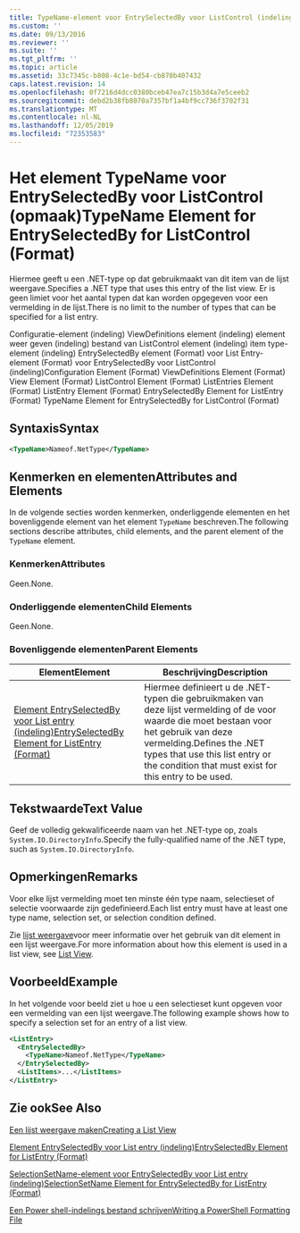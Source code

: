 ```yaml
---
title: TypeName-element voor EntrySelectedBy voor ListControl (indeling) | Microsoft Docs
ms.custom: ''
ms.date: 09/13/2016
ms.reviewer: ''
ms.suite: ''
ms.tgt_pltfrm: ''
ms.topic: article
ms.assetid: 33c7345c-b808-4c1e-bd54-cb870b407432
caps.latest.revision: 14
ms.openlocfilehash: 0f7216d4dcc0380bceb47ea7c15b3d4a7e5ceeb2
ms.sourcegitcommit: debd2b38fb8070a7357bf1a4bf9cc736f3702f31
ms.translationtype: MT
ms.contentlocale: nl-NL
ms.lasthandoff: 12/05/2019
ms.locfileid: "72353583"
---
```

# <a name="typename-element-for-entryselectedby-for-listcontrol-format"></a><span data-ttu-id="0e249-102">Het element TypeName voor EntrySelectedBy voor ListControl (opmaak)</span><span class="sxs-lookup"><span data-stu-id="0e249-102">TypeName Element for EntrySelectedBy for ListControl (Format)</span></span>

<span data-ttu-id="0e249-103">Hiermee geeft u een .NET-type op dat gebruikmaakt van dit item van de lijst weergave.</span><span class="sxs-lookup"><span data-stu-id="0e249-103">Specifies a .NET type that uses this entry of the list view.</span></span> <span data-ttu-id="0e249-104">Er is geen limiet voor het aantal typen dat kan worden opgegeven voor een vermelding in de lijst.</span><span class="sxs-lookup"><span data-stu-id="0e249-104">There is no limit to the number of types that can be specified for a list entry.</span></span>

<span data-ttu-id="0e249-105">Configuratie-element (indeling) ViewDefinitions element (indeling) element weer geven (indeling) bestand van ListControl element (indeling) item type-element (indeling) EntrySelectedBy element (Format) voor List Entry-element (Format) voor EntrySelectedBy voor ListControl (indeling)</span><span class="sxs-lookup"><span data-stu-id="0e249-105">Configuration Element (Format) ViewDefinitions Element (Format) View Element (Format) ListControl Element (Format) ListEntries Element (Format) ListEntry Element (Format) EntrySelectedBy Element for ListEntry (Format) TypeName Element for EntrySelectedBy for ListControl (Format)</span></span>

## <a name="syntax"></a><span data-ttu-id="0e249-106">Syntaxis</span><span class="sxs-lookup"><span data-stu-id="0e249-106">Syntax</span></span>

```xml
<TypeName>Nameof.NetType</TypeName>
```

## <a name="attributes-and-elements"></a><span data-ttu-id="0e249-107">Kenmerken en elementen</span><span class="sxs-lookup"><span data-stu-id="0e249-107">Attributes and Elements</span></span>

<span data-ttu-id="0e249-108">In de volgende secties worden kenmerken, onderliggende elementen en het bovenliggende element van het element `TypeName` beschreven.</span><span class="sxs-lookup"><span data-stu-id="0e249-108">The following sections describe attributes, child elements, and the parent element of the `TypeName` element.</span></span>

### <a name="attributes"></a><span data-ttu-id="0e249-109">Kenmerken</span><span class="sxs-lookup"><span data-stu-id="0e249-109">Attributes</span></span>

<span data-ttu-id="0e249-110">Geen.</span><span class="sxs-lookup"><span data-stu-id="0e249-110">None.</span></span>

### <a name="child-elements"></a><span data-ttu-id="0e249-111">Onderliggende elementen</span><span class="sxs-lookup"><span data-stu-id="0e249-111">Child Elements</span></span>

<span data-ttu-id="0e249-112">Geen.</span><span class="sxs-lookup"><span data-stu-id="0e249-112">None.</span></span>

### <a name="parent-elements"></a><span data-ttu-id="0e249-113">Bovenliggende elementen</span><span class="sxs-lookup"><span data-stu-id="0e249-113">Parent Elements</span></span>

|<span data-ttu-id="0e249-114">Element</span><span class="sxs-lookup"><span data-stu-id="0e249-114">Element</span></span>|<span data-ttu-id="0e249-115">Beschrijving</span><span class="sxs-lookup"><span data-stu-id="0e249-115">Description</span></span>|
|-------------|-----------------|
|[<span data-ttu-id="0e249-116">Element EntrySelectedBy voor List entry (indeling)</span><span class="sxs-lookup"><span data-stu-id="0e249-116">EntrySelectedBy Element for ListEntry (Format)</span></span>](./entryselectedby-element-for-listentry-for-listcontrol-format.md)|<span data-ttu-id="0e249-117">Hiermee definieert u de .NET-typen die gebruikmaken van deze lijst vermelding of de voor waarde die moet bestaan voor het gebruik van deze vermelding.</span><span class="sxs-lookup"><span data-stu-id="0e249-117">Defines the .NET types that use this list entry or the condition that must exist for this entry to be used.</span></span>|

## <a name="text-value"></a><span data-ttu-id="0e249-118">Tekstwaarde</span><span class="sxs-lookup"><span data-stu-id="0e249-118">Text Value</span></span>

<span data-ttu-id="0e249-119">Geef de volledig gekwalificeerde naam van het .NET-type op, zoals `System.IO.DirectoryInfo`.</span><span class="sxs-lookup"><span data-stu-id="0e249-119">Specify the fully-qualified name of the .NET type, such as `System.IO.DirectoryInfo`.</span></span>

## <a name="remarks"></a><span data-ttu-id="0e249-120">Opmerkingen</span><span class="sxs-lookup"><span data-stu-id="0e249-120">Remarks</span></span>

<span data-ttu-id="0e249-121">Voor elke lijst vermelding moet ten minste één type naam, selectieset of selectie voorwaarde zijn gedefinieerd.</span><span class="sxs-lookup"><span data-stu-id="0e249-121">Each list entry must have at least one type name, selection set, or selection condition defined.</span></span>

<span data-ttu-id="0e249-122">Zie [lijst weergave](./creating-a-list-view.md)voor meer informatie over het gebruik van dit element in een lijst weergave.</span><span class="sxs-lookup"><span data-stu-id="0e249-122">For more information about how this element is used in a list view, see [List View](./creating-a-list-view.md).</span></span>

## <a name="example"></a><span data-ttu-id="0e249-123">Voorbeeld</span><span class="sxs-lookup"><span data-stu-id="0e249-123">Example</span></span>

<span data-ttu-id="0e249-124">In het volgende voor beeld ziet u hoe u een selectieset kunt opgeven voor een vermelding van een lijst weergave.</span><span class="sxs-lookup"><span data-stu-id="0e249-124">The following example shows how to specify a selection set for an entry of a list view.</span></span>

```xml
<ListEntry>
  <EntrySelectedBy>
    <TypeName>Nameof.NetType</TypeName>
  </EntrySelectedBy>
  <ListItems>...</ListItems>
</ListEntry>
```

## <a name="see-also"></a><span data-ttu-id="0e249-125">Zie ook</span><span class="sxs-lookup"><span data-stu-id="0e249-125">See Also</span></span>

[<span data-ttu-id="0e249-126">Een lijst weergave maken</span><span class="sxs-lookup"><span data-stu-id="0e249-126">Creating a List View</span></span>](./creating-a-list-view.md)

[<span data-ttu-id="0e249-127">Element EntrySelectedBy voor List entry (indeling)</span><span class="sxs-lookup"><span data-stu-id="0e249-127">EntrySelectedBy Element for ListEntry (Format)</span></span>](./entryselectedby-element-for-listentry-for-listcontrol-format.md)

[<span data-ttu-id="0e249-128">SelectionSetName-element voor EntrySelectedBy voor List entry (indeling)</span><span class="sxs-lookup"><span data-stu-id="0e249-128">SelectionSetName Element for EntrySelectedBy for ListEntry (Format)</span></span>](./selectionsetname-element-for-entryselectedby-for-listcontrol-format.md)

[<span data-ttu-id="0e249-129">Een Power shell-indelings bestand schrijven</span><span class="sxs-lookup"><span data-stu-id="0e249-129">Writing a PowerShell Formatting File</span></span>](./writing-a-powershell-formatting-file.md)
